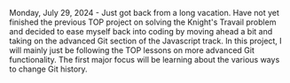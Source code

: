 Monday, July 29, 2024 - Just got back from a long vacation. Have not yet finished the previous TOP project on solving the Knight's Travail problem and decided to ease myself back into coding by moving ahead a bit and taking on the advanced Git section of the Javascript track. In this project, I will mainly just be following the TOP lessons on more advanced Git functionality. The first major focus will be learning about the various ways to change Git history.